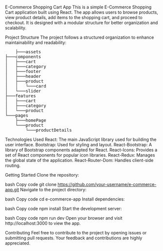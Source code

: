 
E-Commerce Shopping Cart App
This is a simple E-Commerce Shopping Cart application built using React. The app allows users to browse products, view product details, add items to the shopping cart, and proceed to checkout. It is designed with a modular structure for better organization and scalability.

Project Structure
The project follows a structured organization to enhance maintainability and readability:
<pre>
    ├───assets
├───components
│   ├───cart
│   ├───category
│   ├───footer
│   ├───header
│   ├───product
│   │   └───card
│   └───slider
├───features
│   ├───cart
│   ├───category
│   └───product
└───pages
    ├───homePage
    └───product
        └───productDetails
</pre>


Technologies Used
React: The main JavaScript library used for building the user interface.
Bootstrap: Used for styling and layout.
React-Bootstrap: A library of Bootstrap components adapted for React.
React-Icons: Provides a set of React components for popular icon libraries.
React-Redux: Manages the global state of the application.
React-Router-Dom: Handles client-side routing.

Getting Started
Clone the repository:

bash
Copy code
git clone https://github.com/your-username/e-commerce-app.git
Navigate to the project directory:

bash
Copy code
cd e-commerce-app
Install dependencies:

bash
Copy code
npm install
Start the development server:

bash
Copy code
npm run dev
Open your browser and visit http://localhost:3000 to view the app.

Contributing
Feel free to contribute to the project by opening issues or submitting pull requests. Your feedback and contributions are highly appreciated.
